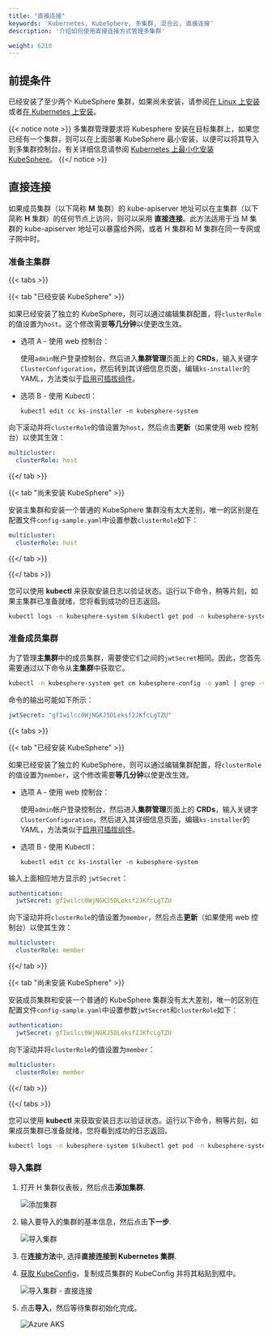 ```yaml
---
title: "直接连接"
keywords: 'Kubernetes, KubeSphere, 多集群, 混合云, 直接连接'
description: '介绍如何使用直接连接方式管理多集群'

weight: 6210
---
```


## 前提条件

已经安装了至少两个 KubeSphere 集群，如果尚未安装，请参阅[在 Linux 上安装](../../../installing-on-linux)或者[在 Kubernetes 上安装](../../../installing-on-kubernetes)。

{{< notice note >}}
多集群管理要求将 Kubesphere 安装在目标集群上，如果您已经有一个集群，则可以在上面部署 KubeSphere 最小安装，以便可以将其导入到多集群控制台。有关详细信息请参阅 [Kubernetes 上最小化安装 KubeSphere](../../../quick-start/minimal-kubesphere-on-k8s/)。
{{</ notice >}}

## 直接连接

如果成员集群（以下简称 **M** 集群）的 kube-apiserver 地址可以在主集群（以下简称 **H** 集群）的任何节点上访问，则可以采用 **直接连接**。此方法适用于当 M 集群的 kube-apiserver 地址可以暴露给外网，或者 H 集群和 M 集群在同一专网或子网中时。

### 准备主集群

{{< tabs >}}

{{< tab "已经安装 KubeSphere" >}}

如果已经安装了独立的 KubeSphere，则可以通过编辑集群配置，将`clusterRole`的值设置为`host`。这个修改需要**等几分钟**以使更改生效。

- 选项 A - 使用 web 控制台：

  使用`admin`帐户登录控制台，然后进入**集群管理**页面上的 **CRDs**，输入关键字`ClusterConfiguration`，然后转到其详细信息页面，编辑`ks-installer`的 YAML，方法类似于[启用可插拔组件](../../../pluggable-components/)。

- 选项 B - 使用 Kubectl：

  ```shell
  kubectl edit cc ks-installer -n kubesphere-system
  ```

向下滚动并将`clusterRole`的值设置为`host`，然后点击**更新**（如果使用 web 控制台）以使其生效：

```yaml
multicluster:
  clusterRole: host
```

{{</ tab >}}

{{< tab "尚未安装 KubeSphere" >}}

安装主集群和安装一个普通的 KubeSphere 集群没有太大差别，唯一的区别是在配置文件`config-sample.yaml`中设置参数`clusterRole`如下：

```yaml
multicluster:
  clusterRole: host
```

{{</ tab >}}

{{</ tabs >}}

您可以使用 **kubectl** 来获取安装日志以验证状态。运行以下命令，稍等片刻，如果主集群已准备就绪，您将看到成功的日志返回。

```bash
kubectl logs -n kubesphere-system $(kubectl get pod -n kubesphere-system -l app=ks-install -o jsonpath='{.items[0].metadata.name}') -f
```

### 准备成员集群
  
为了管理**主集群**中的成员集群，需要使它们之间的`jwtSecret`相同。因此，您首先需要通过以下命令从**主集群**中获取它。

```bash
kubectl -n kubesphere-system get cm kubesphere-config -o yaml | grep -v "apiVersion" | grep jwtSecret
```

命令的输出可能如下所示：

```yaml
jwtSecret: "gfIwilcc0WjNGKJ5DLeksf2JKfcLgTZU"
```

{{< tabs >}}

{{< tab "已经安装 KubeSphere" >}}

如果已经安装了独立的 KubeSphere，则可以通过编辑集群配置，将`clusterRole`的值设置为`member`，这个修改需要**等几分钟**以使更改生效。

- 选项 A - 使用 web 控制台：

  使用`admin`帐户登录控制台，然后进入**集群管理**页面上的 **CRDs**，输入关键字`ClusterConfiguration`，然后进入其详细信息页面，编辑`ks-installer`的 YAML，方法类似于[启用可插拔组件](../../../pluggable-components/)。

- 选项 B - 使用 Kubectl：

  ```shell
  kubectl edit cc ks-installer -n kubesphere-system
  ```

输入上面相应地方显示的 `jwtSecret`：

```yaml
authentication:
  jwtSecret: gfIwilcc0WjNGKJ5DLeksf2JKfcLgTZU
```

向下滚动并将`clusterRole`的值设置为`member`，然后点击**更新**（如果使用 web 控制台）以使其生效：

```yaml
multicluster:
  clusterRole: member
```

{{</ tab >}}

{{< tab "尚未安装 KubeSphere" >}}

安装成员集群和安装一个普通的 KubeSphere 集群没有太大差别，唯一的区别在配置文件`config-sample.yaml`中设置参数`jwtSecret`和`clusterRole`如下：

```yaml
authentication:
  jwtSecret: gfIwilcc0WjNGKJ5DLeksf2JKfcLgTZU
```

向下滚动并将`clusterRole`的值设置为`member`：

```yaml
multicluster:
  clusterRole: member
```

{{</ tab >}}

{{</ tabs >}}

您可以使用 **kubectl** 来获取安装日志以验证状态。运行以下命令，稍等片刻，如果成员集群已准备就绪，您将看到成功的日志返回。

```bash
kubectl logs -n kubesphere-system $(kubectl get pod -n kubesphere-system -l app=ks-install -o jsonpath='{.items[0].metadata.name}') -f
```

### 导入集群

1. 打开 H 集群仪表板，然后点击**添加集群**.

    ![添加集群](https://ap3.qingstor.com/kubesphere-website/docs/20200827231611.png)

2. 输入要导入的集群的基本信息，然后点击**下一步**.

    ![导入集群](https://ap3.qingstor.com/kubesphere-website/docs/20200827211842.png)

3. 在**连接方法**中, 选择**直接连接到 Kubernetes 集群**.  

4. [获取 KubeConfig](../retrieve-kubeconfig)，复制成员集群的 KubeConfig 并将其粘贴到框中。

    ![导入集群 - 直接连接](/images/docs/direct_import_en.png)

5. 点击**导入**，然后等待集群初始化完成。

    ![Azure AKS](https://ap3.qingstor.com/kubesphere-website/docs/20200827231650.png)
